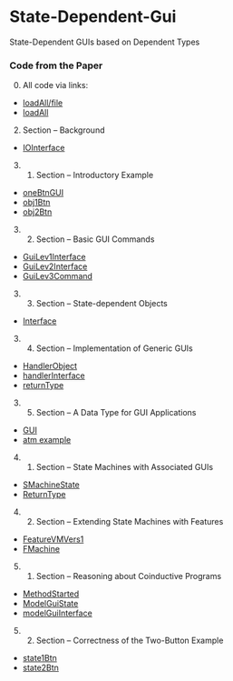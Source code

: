 # State-Dependent-Gui

State-Dependent GUIs based on Dependent Types

### Code from the Paper
0. All code via links:
  *  [loadAll/file](https://github.com/stephanadls/state-dependent-gui/blob/master/examples/GUIgeneric/loadAllRepository.agda)
  *  [loadAll](https://stephanadls.github.io/state-dependent-gui/html/GUIgeneric.loadAllRepository.html)
2.  Section – Background
  * [IOInterface](https://stephanadls.github.io/state-dependent-gui/html/SizedIO.Base.html#333)
3. 1. Section – Introductory Example
  * [oneBtnGUI](https://stephanadls.github.io/state-dependent-gui/html/GUIgeneric.GUIExample.html#385)
  * [obj1Btn](https://stephanadls.github.io/state-dependent-gui/html/GUIgeneric.GUIExample.html#2056)
  * [obj2Btn](https://stephanadls.github.io/state-dependent-gui/html/GUIgeneric.GUIExample.html#2238)
3. 2. Section – Basic GUI Commands
  * [GuiLev1Interface](https://stephanadls.github.io/state-dependent-gui/html/StateSizedIO.GUI.WxGraphicsLibLevel3.html#139)
  * [GuiLev2Interface](https://stephanadls.github.io/state-dependent-gui/html/StateSizedIO.GUI.WxGraphicsLibLevel3.html#1357)
  * [GuiLev3Command](https://stephanadls.github.io/state-dependent-gui/html/StateSizedIO.GUI.WxGraphicsLibLevel3.html#5810)
3. 3. Section – State-dependent Objects
  * [Interface](https://stephanadls.github.io/state-dependent-gui/html/StateSizedIO.Base.html#390)
3. 4. Section – Implementation of Generic GUIs
  * [HandlerObject](https://stephanadls.github.io/state-dependent-gui/html/GUIgeneric.GUI.html#8296)
  * [handlerInterface](https://stephanadls.github.io/state-dependent-gui/html/GUIgeneric.GUI.html#8084)
  * [returnType](https://stephanadls.github.io/state-dependent-gui/html/GUIgeneric.GUI.html#7704)
3. 5. Section – A Data Type for GUI Applications
  * [GUI](https://stephanadls.github.io/state-dependent-gui/html/GUIgeneric.GUIExampleLib.html#3358)
  * [atm example](https://stephanadls.github.io/state-dependent-gui/html/GUIgeneric.GUIExampleBankAccount.html)
4. 1. Section – State Machines with Associated GUIs
  * [SMachineState](https://stephanadls.github.io/state-dependent-gui/html/GUIgeneric.GUIFeaturesPart2.html#3942)
  * [ReturnType](https://stephanadls.github.io/state-dependent-gui/html/GUIgeneric.GUIFeaturesPart2.html#511)
4. 2. Section – Extending State Machines with Features
  * [FeatureVMVers1](https://stephanadls.github.io/state-dependent-gui/html/GUIgeneric.GUIFeaturesPart2.html#5260)
  * [FMachine](https://stephanadls.github.io/state-dependent-gui/html/GUIgeneric.GUIFeaturesPart2.html#5394)
5. 1. Section – Reasoning about Coinductive Programs
  * [MethodStarted](https://stephanadls.github.io/state-dependent-gui/html/GUIgeneric.GUIModel.html#649)
  * [ModelGuiState](https://stephanadls.github.io/state-dependent-gui/html/GUIgeneric.GUIModel.html#946)
  * [modelGuiInterface](https://stephanadls.github.io/state-dependent-gui/html/GUIgeneric.GUIModel.html#3867)
5. 2. Section – Correctness of the Two-Button Example
  * [state1Btn](https://stephanadls.github.io/state-dependent-gui/html/GUIgeneric.GUIModelExample.html#705)
  * [state2Btn](https://stephanadls.github.io/state-dependent-gui/html/GUIgeneric.GUIModelExample.html#816)


 




  
  
  
  
  
  
  

